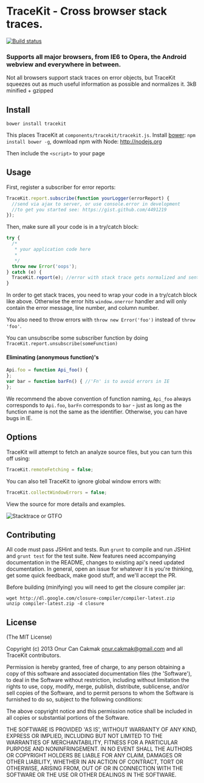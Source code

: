 TraceKit - Cross browser stack traces.
=====================================

[![Build status](https://ci.appveyor.com/api/projects/status/jaj7yuc29nny4tre/branch/master?svg=true)](https://ci.appveyor.com/project/niemyjski/tracekit/branch/master)

### Supports all major browsers, from IE6 to Opera, the Android webview and everywhere in between.

Not all browsers support stack traces on error objects, but TraceKit squeezes
out as much useful information as possible and normalizes it. 3kB minified + gzipped


## Install

```
bower install tracekit
```
This places TraceKit at `components/tracekit/tracekit.js`. Install [bower](http://twitter.github.com/bower/): `npm install bower -g`, download npm with Node: http://nodejs.org

Then include the `<script>` to your page

## Usage

First, register a subscriber for error reports:
```javascript
TraceKit.report.subscribe(function yourLogger(errorReport) {
  //send via ajax to server, or use console.error in development
  //to get you started see: https://gist.github.com/4491219
});
```

Then, make sure all your code is in a try/catch block:
```javascript
try {
  /*
   * your application code here
   *
   */
  throw new Error('oops');
} catch (e) {
  TraceKit.report(e); //error with stack trace gets normalized and sent to subscriber
}
```

In order to get stack traces, you need to wrap your code in a try/catch block like above. Otherwise the error hits `window.onerror` handler and will only contain the error message, line number, and column number.

You also need to throw errors with `throw new Error('foo')` instead of `throw 'foo'`.

You can unsubscribe some subscriber function by doing `TraceKit.report.unsubscribe(someFunction)`

#### Eliminating (anonymous function)'s

```javascript
Api.foo = function Api_foo() {
};
var bar = function barFn() { //'Fn' is to avoid errors in IE
};
```

We recommend the above convention of function naming, `Api_foo` always corresponds to `Api.foo`, `barFn` corresponds to `bar` - just as long as the function name is not the same as the identifier. Otherwise, you can have bugs in IE.

## Options

TraceKit will attempt to fetch an analyze source files, but you can turn this off using:

```javascript
TraceKit.remoteFetching = false;
```

You can also tell TraceKit to ignore global window errors with:

```javascript
TraceKit.collectWindowErrors = false;
```

View the source for more details and examples.

![Stacktrace or GTFO](http://i.imgur.com/jacoj.jpg)

## Contributing

All code must pass JSHint and tests.
Run `grunt` to compile and run JSHint and `grunt test` for the test suite.
New features need accompanying documentation in the README, changes to existing api's need updated documentation.
In general, open an issue for whatever it is you're thinking, get some quick feedback, make good stuff, and we'll accept the PR.

Before building (minifying) you will need to get the closure compiler jar:
```
wget http://dl.google.com/closure-compiler/compiler-latest.zip
unzip compiler-latest.zip -d closure
```

## License

(The MIT License)

Copyright (c) 2013 Onur Can Cakmak <onur.cakmak@gmail.com> and all TraceKit contributors.

Permission is hereby granted, free of charge, to any person obtaining a copy of this software and associated documentation files (the 'Software'), to deal in the Software without restriction, including without limitation the rights to use, copy, modify, merge, publish, distribute, sublicense, and/or sell copies of the Software, and to permit persons to whom the Software is furnished to do so, subject to the following conditions:

The above copyright notice and this permission notice shall be included in all copies or substantial portions of the Software.

THE SOFTWARE IS PROVIDED 'AS IS', WITHOUT WARRANTY OF ANY KIND, EXPRESS OR IMPLIED, INCLUDING BUT NOT LIMITED TO THE WARRANTIES OF MERCHANTABILITY, FITNESS FOR A PARTICULAR PURPOSE AND NONINFRINGEMENT. IN NO EVENT SHALL THE AUTHORS OR COPYRIGHT HOLDERS BE LIABLE FOR ANY CLAIM, DAMAGES OR OTHER LIABILITY, WHETHER IN AN ACTION OF CONTRACT, TORT OR OTHERWISE, ARISING FROM, OUT OF OR IN CONNECTION WITH THE SOFTWARE OR THE USE OR OTHER DEALINGS IN THE SOFTWARE.
